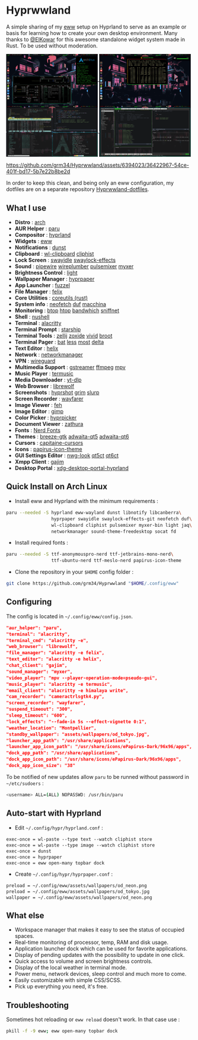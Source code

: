 # Hyprwwland

A simple sharing of my [eww](https://github.com/elkowar/eww) setup on Hyprland to serve as an example or basis for learning how to create your own desktop environment. Many thanks to [@ElKowar](https://github.com/elkowar) for this awesome standalone widget system made in Rust. To be used without moderation.

<a href="https://raw.githubusercontent.com/grm34/Hyprwwland/main/assets/screenshots/screen1.png">
  <img align="center" width="49%" src="assets/screenshots/screen1.png"/>
</a>
<a href="https://raw.githubusercontent.com/grm34/Hyprwwland/main/assets/screenshots/screen2.png">
  <img align="center" width="49%" src="assets/screenshots/screen2.png"/>
</a>
<a href="https://raw.githubusercontent.com/grm34/Hyprwwland/main/assets/screenshots/screen3.png">
  <img align="center" width="49%" src="assets/screenshots/screen3.png"/>
</a>
<a href="https://raw.githubusercontent.com/grm34/Hyprwwland/main/assets/screenshots/screen4.png">
  <img align="center" width="49%" src="assets/screenshots/screen4.png"/>
</a>

https://github.com/grm34/Hyprwwland/assets/6394023/36422967-54ce-401f-bd17-5b7e22b8be2d

In order to keep this clean, and being only an eww configuration, my dotfiles are on a separate repository [Hyprwwland-dotfiles](https://github.com/grm34/Hyprwwland-dotfiles).

## What I use

- **Distro** : [arch](https://wiki.archlinux.org)
- **AUR Helper** : [paru](https://github.com/Morganamilo/paru)
- **Compositor** : [hyprland](https://wiki.hyprland.org)
- **Widgets** : [eww](https://github.com/elkowar/eww)
- **Notifications** : [dunst](https://github.com/dunst-project/dunst)
- **Clipboard** : [wl-clipboard](https://github.com/bugaevc/wl-clipboard) [cliphist](https://github.com/sentriz/cliphist)
- **Lock Screen** : [swayidle](https://github.com/swaywm/swayidle) [swaylock-effects](https://github.com/mortie/swaylock-effects)
- **Sound** : [pipewire](https://docs.pipewire.org) [wireplumber](https://gitlab.freedesktop.org/pipewire/wireplumber) [pulsemixer](https://github.com/GeorgeFilipkin/pulsemixer) [myxer](https://github.com/VixenUtils/Myxer)
- **Brightness Control** : [light](https://haikarainen.github.io/light)
- **Wallpaper Manager** : [hyprpaper](https://github.com/hyprwm/hyprpaper)
- **App Launcher** : [fuzzel](https://codeberg.org/dnkl/fuzzel)
- **File Manager** : [felix](https://kyoheiu.dev/felix)
- **Core Utilities** : [coreutils (rust)](https://github.com/uutils/coreutils)
- **System info** :  [neofetch](https://github.com/dylanaraps/neofetch) [duf](https://github.com/muesli/duf) [macchina](https://github.com/Macchina-CLI/macchina)
- **Monitoring** : [btop](https://github.com/aristocratos/btop) [htop](https://github.com/htop-dev/htop) [bandwhich](https://github.com/imsnif/bandwhich) [sniffnet](https://github.com/GyulyVGC/sniffnet)
- **Shell** : [nushell](https://www.nushell.sh)
- **Terminal** : [alacritty](https://alacritty.org)
- **Terminal Prompt** : [starship](https://starship.rs)
- **Terminal Tools** : [zellij](https://zellij.dev) [zoxide](https://github.com/ajeetdsouza/zoxide) [vivid](https://github.com/sharkdp/vivid) [broot](https://github.com/Canop/broot)
- **Terminal Pager** : [bat](https://github.com/sharkdp/bat) [less](https://greenwoodsoftware.com/less) [most](https://www.jedsoft.org/most) [delta](https://github.com/dandavison/delta)
- **Text Editor** : [helix](https://helix-editor.com)
- **Network** : [networkmanager](https://www.networkmanager.dev)
- **VPN** : [wireguard](https://www.wireguard.com)
- **Multimedia Support** : [gstreamer](https://gitlab.freedesktop.org/gstreamer/gstreamer) [ffmpeg](https://ffmpeg.org) [mpv](https://mpv.io)
- **Music Player** : [termusic](https://github.com/tramhao/termusic)
- **Media Downloader** : [yt-dlp](https://github.com/yt-dlp/yt-dlp)
- **Web Browser** : [librewolf](https://librewolf.net)
- **Screenshots** : [hyprshot](https://github.com/Gustash/hyprshot) [grim](https://wayland.emersion.fr/grim) [slurp](https://wayland.emersion.fr/slurp)
- **Screen Recorder** : [wayfarer](https://github.com/stronnag/wayfarer)
- **Image Viewer** : [feh](https://github.com/derf/feh)
- **Image Editor** : [gimp](https://www.gimp.org)
- **Color Picker** : [hyprpicker](https://github.com/hyprwm/hyprpicker)
- **Document Viewer** : [zathura](https://git.pwmt.org/pwmt/zathura)
- **Fonts** : [Nerd Fonts](https://www.nerdfonts.com)
- **Themes** : [breeze-gtk](https://invent.kde.org/plasma/breeze-gtk) [adwaita-qt5](https://github.com/FedoraQt/adwaita-qt) [adwaita-qt6](https://github.com/FedoraQt/adwaita-qt)
- **Cursors** : [capitaine-cursors](https://github.com/keeferrourke/capitaine-cursors)
- **Icons** : [papirus-icon-theme](https://github.com/PapirusDevelopmentTeam/papirus-icon-theme)
- **GUI Settings Editor** : [nwg-look](https://github.com/nwg-piotr/nwg-look) [qt5ct](https://sourceforge.net/projects/qt5ct) [qt6ct](https://github.com/trialuser02/qt6ct)
- **Xmpp Client** : [gajim](https://gajim.org)
- **Desktop Portal** : [xdg-desktop-portal-hyprland](https://github.com/hyprwm/xdg-desktop-portal-hyprland)

## Quick Install on Arch Linux

- Install eww and Hyprland with the minimum requirements :

```bash
paru --needed -S hyprland eww-wayland dunst libnotify libcanberra\
                 hyprpaper swayidle swaylock-effects-git neofetch duf\
                 wl-clipboard cliphist pulsemixer myxer-bin light jaq\
                 networkmanager sound-theme-freedesktop socat fd
```

- Install required fonts :

```bash
paru --needed -S ttf-anonymouspro-nerd ttf-jetbrains-mono-nerd\
                 ttf-ubuntu-nerd ttf-meslo-nerd papirus-icon-theme
```

- Clone the repository in your `$HOME` config folder :

```bash
git clone https://github.com/grm34/Hyprwwland "$HOME/.config/eww"
```

## Configuring

The config is located in `~/.config/eww/config.json`.

```json
"aur_helper": "paru",
"terminal": "alacritty",
"terminal_cmd": "alacritty -e",
"web_browser": "librewolf",
"file_manager": "alacritty -e felix",
"text_editor": "alacritty -e helix",
"chat_client": "gajim",
"sound_manager": "myxer",
"video_player": "mpv --player-operation-mode=pseudo-gui",
"music_player": "alacritty -e termusic",
"email_client": "alacritty -e himalaya write",
"cam_recorder": "cameractrlsgtk4.py",
"screen_recorder": "wayfarer",
"suspend_timeout": "300",
"sleep_timeout": "600",
"lock_effects": "--fade-in 5s --effect-vignette 0:1",
"weather_location": "Montpellier",
"standby_wallpaper": "assets/wallpapers/od_tokyo.jpg",
"launcher_app_path": "/usr/share/applications",
"launcher_app_icon_path": "/usr/share/icons/ePapirus-Dark/96x96/apps",
"dock_app_path": "/usr/share/applications",
"dock_app_icon_path": "/usr/share/icons/ePapirus-Dark/96x96/apps",
"dock_app_icon_size": "38"
```

To be notified of new updates allow `paru` to be runned without password in `~/etc/sudoers` :

```bash
<username> ALL=(ALL) NOPASSWD: /usr/bin/paru
```

## Auto-start with Hyprland

- Edit `~/.config/hypr/hyprland.conf` :

```text
exec-once = wl-paste --type text --watch cliphist store
exec-once = wl-paste --type image --watch cliphist store
exec-once = dunst
exec-once = hyprpaper
exec-once = eww open-many topbar dock
```

- Create `~/.config/hypr/hyprpaper.conf` :

```text
preload = ~/.config/eww/assets/wallpapers/od_neon.png
preload = ~/.config/eww/assets/wallpapers/od_tokyo.jpg
wallpaper = ~/.config/eww/assets/wallpapers/od_neon.png
```

## What else

- Workspace manager that makes it easy to see the status of occupied spaces.
- Real-time monitoring of processor, temp, RAM and disk usage.
- Application launcher dock which can be used for favorite applications.
- Display of pending updates with the possibility to update in one click.
- Quick access to volume and screen brightness controls.
- Display of the local weather in terminal mode.
- Power menu, network devices, sleep control and much more to come.
- Easily customizable with simple CSS/SCSS.
- Pick up everything you need, it's free.

## Troubleshooting

Sometimes hot reloading or `eww reload` doesn't work. In that case use :

```bash
pkill -f -9 eww; eww open-many topbar dock
```

